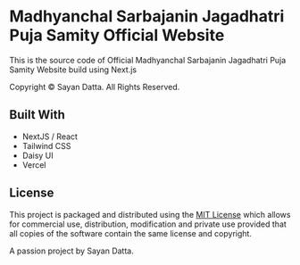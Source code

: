 # Madhyanchal Sarbajanin Jagadhatri Puja Samity Official Website

This is the source code of Official Madhyanchal Sarbajanin Jagadhatri Puja Samity Website build using Next.js

Copyright &copy; Sayan Datta. All Rights Reserved.

## Built With

- NextJS / React
- Tailwind CSS
- Daisy UI
- Vercel

## License

This project is packaged and distributed using the [MIT License](/LICENSE.md) which allows for commercial use, distribution, modification and private use provided that all copies of the software contain the same license and copyright.

A passion project by Sayan Datta.